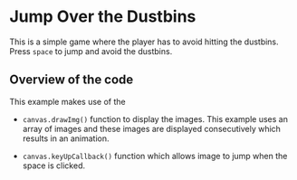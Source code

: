# Jump Over the Dustbins
This is a simple game where the player has to avoid hitting the dustbins. Press `space` to jump and avoid the dustbins.

## Overview of the code
This example makes use of the

+ `canvas.drawImg()`  function to display the images. This example uses an array of images and these images are displayed consecutively which results in an animation.

+ `canvas.keyUpCallback()` function which allows image to jump when the space is clicked.
